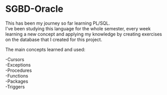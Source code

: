 # SGBD-Oracle

This has been my journey so far learning PL/SQL.  
I've been studying this language for the whole semester, every week learning a new concept and applying my knowledge by creating exercises on the database that I created for this project.
  
The main concepts learned and used:  

-Cursors  
-Exceptions  
-Procedures  
-Functions  
-Packages  
-Triggers  
